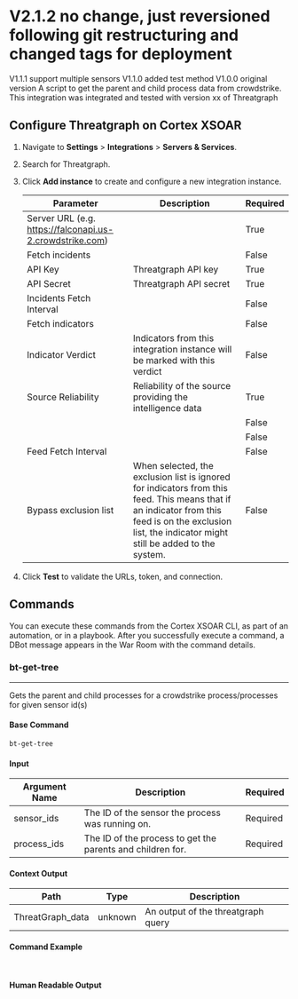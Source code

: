 # V2.1.2 no change, just reversioned following git restructuring and changed tags for deployment
V1.1.1 support multiple sensors
V1.1.0 added test method
V1.0.0 original version
A script to get the parent and child process data from crowdstrike.
This integration was integrated and tested with version xx of Threatgraph

## Configure Threatgraph on Cortex XSOAR

1. Navigate to **Settings** > **Integrations** > **Servers & Services**.
2. Search for Threatgraph.
3. Click **Add instance** to create and configure a new integration instance.

    | **Parameter** | **Description** | **Required** |
    | --- | --- | --- |
    | Server URL (e.g. https://falconapi.us-2.crowdstrike.com) |  | True |
    | Fetch incidents |  | False |
    | API Key | Threatgraph API key | True |
    | API Secret | Threatgraph API secret | True |
    | Incidents Fetch Interval |  | False |
    | Fetch indicators |  | False |
    | Indicator Verdict | Indicators from this integration instance will be marked with this verdict | False |
    | Source Reliability | Reliability of the source providing the intelligence data | True |
    |  |  | False |
    |  |  | False |
    | Feed Fetch Interval |  | False |
    | Bypass exclusion list | When selected, the exclusion list is ignored for indicators from this feed. This means that if an indicator from this feed is on the exclusion list, the indicator might still be added to the system. | False |

4. Click **Test** to validate the URLs, token, and connection.
## Commands
You can execute these commands from the Cortex XSOAR CLI, as part of an automation, or in a playbook.
After you successfully execute a command, a DBot message appears in the War Room with the command details.
### bt-get-tree
***
Gets the parent and child processes for a crowdstrike process/processes for given sensor id(s)


#### Base Command

`bt-get-tree`
#### Input

| **Argument Name** | **Description** | **Required** |
| --- | --- | --- |
| sensor_ids | The ID of the sensor the process was running on. | Required | 
| process_ids | The ID of the process to get the parents and children for. | Required | 


#### Context Output

| **Path** | **Type** | **Description** |
| --- | --- | --- |
| ThreatGraph_data | unknown | An output of the threatgraph query | 


#### Command Example
``` ```

#### Human Readable Output


